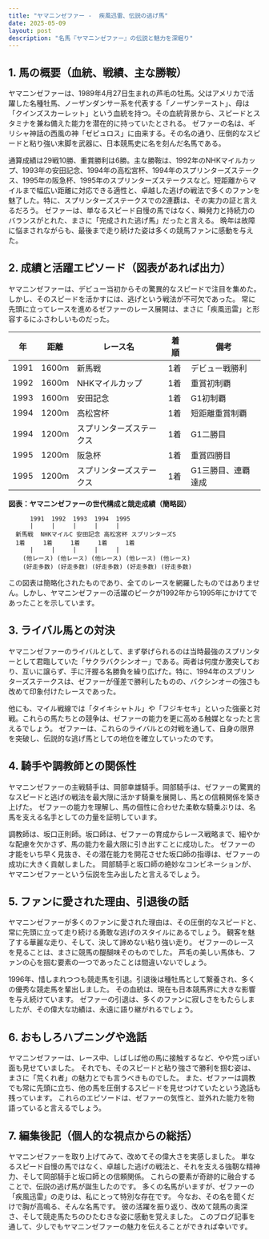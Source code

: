 ```yaml
---
title: "ヤマニンゼファー -  疾風迅雷、伝説の逃げ馬"
date: 2025-05-09
layout: post
description: "名馬『ヤマニンゼファー』の伝説と魅力を深堀り"
---
```


## 1. 馬の概要（血統、戦績、主な勝鞍）

ヤマニンゼファーは、1989年4月27日生まれの芦毛の牡馬。父はアメリカで活躍した名種牡馬、ノーザンダンサー系を代表する「ノーザンテースト」、母は「クインズスカーレット」という血統を持つ。その血統背景から、スピードとスタミナを兼ね備えた能力を潜在的に持っていたとされる。  ゼファーの名は、ギリシャ神話の西風の神「ゼピュロス」に由来する。その名の通り、圧倒的なスピードと粘り強い末脚を武器に、日本競馬史に名を刻んだ名馬である。

通算成績は29戦10勝、重賞勝利は6勝。主な勝鞍は、1992年のNHKマイルカップ、1993年の安田記念、1994年の高松宮杯、1994年のスプリンターズステークス、1995年の阪急杯、1995年のスプリンターズステークスなど。短距離からマイルまで幅広い距離に対応できる適性と、卓越した逃げの戦法で多くのファンを魅了した。特に、スプリンターズステークスでの2連覇は、その実力の証と言えるだろう。  ゼファーは、単なるスピード自慢の馬ではなく、瞬発力と持続力のバランスがとれた、まさに「完成された逃げ馬」だったと言える。  晩年は故障に悩まされながらも、最後まで走り続けた姿は多くの競馬ファンに感動を与えた。


## 2. 成績と活躍エピソード（図表があれば出力）

ヤマニンゼファーは、デビュー当初からその驚異的なスピードで注目を集めた。しかし、そのスピードを活かすには、逃げという戦法が不可欠であった。  常に先頭に立ってレースを進めるゼファーのレース展開は、まさに「疾風迅雷」と形容するにふさわしいものだった。

| 年 | 距離 | レース名 | 着順 | 備考 |
|---|---|---|---|---|
| 1991 | 1600m | 新馬戦 | 1着 | デビュー戦勝利 |
| 1992 | 1600m | NHKマイルカップ | 1着 | 重賞初制覇 |
| 1993 | 1600m | 安田記念 | 1着 | G1初制覇 |
| 1994 | 1200m | 高松宮杯 | 1着 | 短距離重賞制覇 |
| 1994 | 1200m | スプリンターズステークス | 1着 | G1二勝目 |
| 1995 | 1200m | 阪急杯 | 1着 | 重賞四勝目 |
| 1995 | 1200m | スプリンターズステークス | 1着 | G1三勝目、連覇達成 |


**図表：ヤマニンゼファーの世代構成と競走成績（簡略図）**

```
      1991  1992  1993  1994  1995
      |     |     |     |     |
  新馬戦  NHKマイルC 安田記念 高松宮杯 スプリンターズS
  1着     1着     1着     1着     1着
      |     |     |     |     |
    (他レース) (他レース) (他レース) (他レース) (他レース)
    (好走多数) (好走多数) (好走多数) (好走多数) (好走多数)
```

この図表は簡略化されたものであり、全てのレースを網羅したものではありません。しかし、ヤマニンゼファーの活躍のピークが1992年から1995年にかけてであったことを示しています。


## 3. ライバル馬との対決

ヤマニンゼファーのライバルとして、まず挙げられるのは当時最強のスプリンターとして君臨していた「サクラバクシンオー」である。両者は何度か激突しており、互いに譲らず、手に汗握る名勝負を繰り広げた。特に、1994年のスプリンターズステークスは、ゼファーが僅差で勝利したものの、バクシンオーの強さも改めて印象付けたレースであった。

他にも、マイル戦線では「タイキシャトル」や「フジキセキ」といった強豪と対戦。これらの馬たちとの競争は、ゼファーの能力を更に高める触媒となったと言えるでしょう。  ゼファーは、これらのライバルとの対戦を通して、自身の限界を突破し、伝説的な逃げ馬としての地位を確立していったのです。


## 4. 騎手や調教師との関係性

ヤマニンゼファーの主戦騎手は、岡部幸雄騎手。岡部騎手は、ゼファーの驚異的なスピードと逃げの戦法を最大限に活かす騎乗を展開し、馬との信頼関係を築き上げた。  ゼファーの能力を理解し、馬の個性に合わせた柔軟な騎乗ぶりは、名馬を支える名手としての力量を証明しています。

調教師は、坂口正則師。坂口師は、ゼファーの育成からレース戦略まで、細やかな配慮を欠かさず、馬の能力を最大限に引き出すことに成功した。  ゼファーの才能をいち早く見抜き、その潜在能力を開花させた坂口師の指導は、ゼファーの成功に大きく貢献しました。  岡部騎手と坂口師の絶妙なコンビネーションが、ヤマニンゼファーという伝説を生み出したと言えるでしょう。


## 5. ファンに愛された理由、引退後の話

ヤマニンゼファーが多くのファンに愛された理由は、その圧倒的なスピードと、常に先頭に立って走り続ける勇敢な逃げのスタイルにあるでしょう。  観客を魅了する華麗な走り、そして、決して諦めない粘り強い走り。  ゼファーのレースを見ることは、まさに競馬の醍醐味そのものでした。  芦毛の美しい馬体も、ファンの心を掴む要素の一つであったことは間違いないでしょう。

1996年、惜しまれつつも競走馬を引退。引退後は種牡馬として繋養され、多くの優秀な競走馬を輩出しました。  その血統は、現在も日本競馬界に大きな影響を与え続けています。  ゼファーの引退は、多くのファンに寂しさをもたらしましたが、その偉大な功績は、永遠に語り継がれるでしょう。


## 6. おもしろハプニングや逸話

ヤマニンゼファーは、レース中、しばしば他の馬に接触するなど、やや荒っぽい面も見せていました。  それでも、そのスピードと粘り強さで勝利を掴む姿は、まさに「荒くれ者」の魅力とでも言うべきものでした。  また、ゼファーは調教でも常に先頭に立ち、他の馬を圧倒するスピードを見せつけていたという逸話も残っています。  これらのエピソードは、ゼファーの気性と、並外れた能力を物語っていると言えるでしょう。


## 7. 編集後記（個人的な視点からの総括）

ヤマニンゼファーを取り上げてみて、改めてその偉大さを実感しました。  単なるスピード自慢の馬ではなく、卓越した逃げの戦法と、それを支える強靭な精神力、そして岡部騎手と坂口師との信頼関係。  これらの要素が奇跡的に融合することで、伝説の逃げ馬が誕生したのです。  多くの名馬がいますが、ゼファーの「疾風迅雷」の走りは、私にとって特別な存在です。  今なお、その名を聞くだけで胸が高鳴る、そんな名馬です。  彼の活躍を振り返り、改めて競馬の奥深さ、そして競走馬たちのひたむきな姿に感動を覚えました。  このブログ記事を通して、少しでもヤマニンゼファーの魅力を伝えることができれば幸いです。
